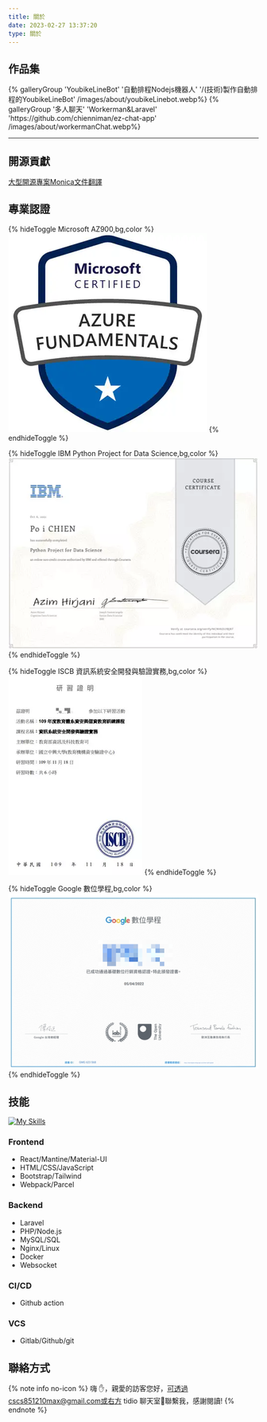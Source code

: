 ```yaml
---
title: 關於
date: 2023-02-27 13:37:20
type: 關於
---
```


## 作品集

<div class="gallery-group-main">
{% galleryGroup 'YoubikeLineBot' '自動排程Nodejs機器人' '/(技術)製作自動排程的YoubikeLineBot' /images/about/youbikeLinebot.webp%}
{% galleryGroup '多人聊天' 'Workerman&Laravel' 'https://github.com/chienniman/ez-chat-app' /images/about/workermanChat.webp%}
</div>


<hr>

## 開源貢獻
[大型開源專案Monica文件翻譯](https://github.com/chienniman/monica)

## 專業認證

{% hideToggle Microsoft AZ900,bg,color %}
![](/images/about/az900.webp)
{% endhideToggle %}

{% hideToggle IBM Python Project for Data Science,bg,color %}
![](/images/about/python-datascience.webp)
{% endhideToggle %}

{% hideToggle ISCB 資訊系統安全開發與驗證實務,bg,color %}
![](/images/about/security-proof.webp)
{% endhideToggle %}

{% hideToggle Google 數位學程,bg,color %}
![](/images/about/google-marketing.webp)
{% endhideToggle %}

## 技能
[![My Skills](https://skillicons.dev/icons?i=react,js,html,sass,jest,php,laravel,nginx,mysql,nodejs,bash,cloudflare,docker,git,github,gitlab)](https://skillicons.dev) 

### Frontend
-  React/Mantine/Material-UI
-  HTML/CSS/JavaScript
-  Bootstrap/Tailwind 
-  Webpack/Parcel

### Backend
- Laravel
- PHP/Node.js
- MySQL/SQL  
- Nginx/Linux
- Docker
- Websocket

### CI/CD
- Github action

### VCS
- Gitlab/Github/git

## 聯絡方式

{% note info no-icon %}
嗨 ✋，親愛的訪客您好，可透過cscs851210max@gmail.com或右方 tidio 聊天室🧐聯繫我，感謝閱讀!
{% endnote %}


